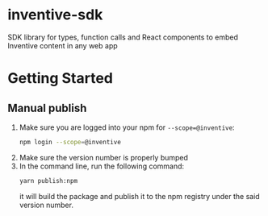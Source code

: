 # inventive-sdk
SDK library for types, function calls and React components to embed Inventive content in any web app

# Getting Started

## Manual publish
1. Make sure you are logged into your npm for `--scope=@inventive`:
    ```bash
    npm login --scope=@inventive
    ```
2. Make sure the version number is properly bumped
3. In the command line, run the following command:
    ```bash
    yarn publish:npm
    ```
    it will build the package and publish it to the npm registry under the said version number.


